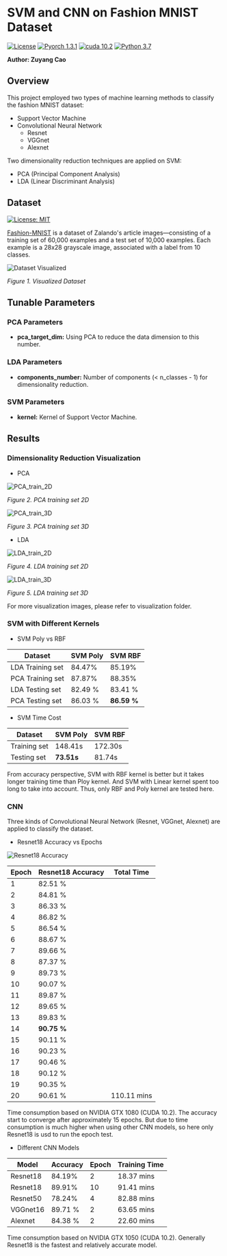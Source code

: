 # SVM and CNN on Fashion MNIST Dataset
[![License](https://img.shields.io/github/license/nuclearczy/Gaussian-Bayes_and_KNN_on_Fashion_MNIST_Dataset)](https://github.com/nuclearczy/Gaussian-Bayes_and_KNN_on_Fashion_MNIST_Dataset/blob/master/LICENSE)
[![Pyorch 1.3.1](https://img.shields.io/badge/pytorch-1.3.1-blue)](https://pytorch.org/)
[![cuda 10.2](https://img.shields.io/badge/CUDA-10.2-blue)](https://developer.nvidia.com/cuda-toolkit)
[![Python 3.7](https://img.shields.io/badge/python-3.7-blue.svg)](https://www.python.org/downloads/release/python-370/)

**Author: Zuyang Cao**

## Overview
This project employed two types of machine learning methods to classify the fashion MNIST dataset:

- Support Vector Machine
- Convolutional Neural Network
  - Resnet
  - VGGnet
  - Alexnet

Two dimensionality reduction techniques are applied on SVM: 
 
- PCA (Principal Component Analysis)
- LDA (Linear Discriminant Analysis)

## Dataset
[![License: MIT](https://img.shields.io/badge/License-MIT-yellow.svg)](https://opensource.org/licenses/MIT)

[Fashion-MNIST](https://github.com/zalandoresearch/fashion-mnist) is a dataset of Zalando's article images—consisting of a training set of 60,000 examples and a test set of 10,000 examples. Each example is a 28x28 grayscale image, associated with a label from 10 classes.

![Dataset Visualized](visualization/fashion-mnist-sprite.png "Dataset Visualized")

*Figure 1. Visualized Dataset*

## Tunable Parameters

### PCA Parameters
- **pca_target_dim:** Using PCA to reduce the data dimension to this number.

### LDA Parameters
- **components_number:** Number of components (< n_classes - 1) for dimensionality reduction.

### SVM Parameters
- **kernel:** Kernel of Support Vector Machine.

## Results

###  Dimensionality Reduction Visualization

- PCA

![PCA_train_2D](visualization/PCA_train_2D.png)

*Figure 2. PCA training set 2D*

![PCA_train_3D](visualization/PCA_train_3D.png)

*Figure 3. PCA training set 3D*

- LDA

![LDA_train_2D](visualization/LDA_train_2D.png)

*Figure 4. LDA training set 2D*

![LDA_train_3D](visualization/LDA_train_3D.png)

*Figure 5. LDA training set 3D*

For more visualization images, please refer to visualization folder.

### SVM with Different Kernels

- SVM Poly vs RBF

Dataset | SVM Poly | SVM RBF
-------- | -------------- | ------------ 
LDA Training set | 84.47% | 85.19%
PCA Training set | 87.87% | 88.35%
LDA Testing set | 82.49 % | 83.41 %
PCA Testing set | 86.03 % | **86.59 %**

- SVM Time Cost

Dataset | SVM Poly | SVM RBF
-------- | -------------- | ------------ 
Training set | 148.41s | 172.30s
Testing set | **73.51s** | 81.74s

From accuracy perspective, SVM with RBF kernel is better but it takes longer training time than Ploy kernel.
And SVM with Linear kernel spent too long to take into account. Thus, only RBF and Poly kernel are tested here.

### CNN
Three kinds of Convolutional Neural Network (Resnet, VGGnet, Alexnet) are applied to classify the dataset.

- Resnet18 Accuracy vs Epochs

![Resnet18 Accuracy](visualization/Resnet18vsEpoch.png)

Epoch | Resnet18 Accuracy | Total Time
-------- | -------------- | ----------
1 | 82.51 % 
2 | 84.81 % 
3 | 86.33 % 
4 | 86.82 % 
5 | 86.54 % 
6 | 88.67 % 
7 | 89.66 % 
8 | 87.37 % 
9 | 89.73 % 
10 | 90.07 % 
11 | 89.87 % 
12 | 89.65 % 
13 | 89.83 % 
14 | **90.75 %** 
15 | 90.11 % 
16 | 90.23 % 
17 | 90.46 % 
18 | 90.12 % 
19 | 90.35 % 
20 | 90.61 % | 110.11 mins

Time consumption based on NVIDIA GTX 1080 (CUDA 10.2). The accuracy start to converge after approximately 15 epochs.
But due to time consumption is much higher when using other CNN models, so here only Resnet18 is usd to run the epoch 
test.

- Different CNN Models

Model | Accuracy | Epoch | Training Time
----- | -------- | ----- | -------------
Resnet18 | 84.19% | 2 | 18.37 mins
Resnet18 | 89.91% | 10 | 91.41 mins
Resnet50 | 78.24% | 4 | 82.88 mins
VGGnet16 | 89.71 % | 2 | 63.65 mins
Alexnet | 84.38 % | 2 | 22.60 mins

Time consumption based on NVIDIA GTX 1050 (CUDA 10.2). Generally Resnet18 is the fastest and relatively accurate model.
